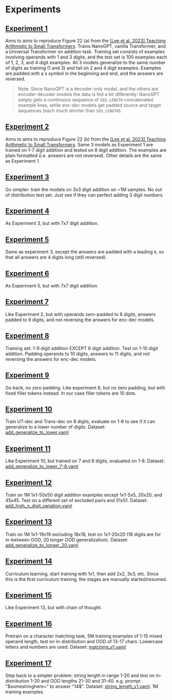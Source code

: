 # Experiments


## [Experiment 1](../arithmetic_lm/conf/experiment/1)

Aims to aims to reproduce Figure 22 (a) from the [[Lee et al. 2023] Teaching Arithmetic to Small Transformers](https://arxiv.org/abs/2307.03381). Trains NanoGPT, vanilla Transformer, and a Universal Transformer on addition task. Training set consists of examples involving operands with 1 and 3 digits, and the test set is 100 examples each of 1, 2, 3, and 4 digit examples. All 3 models generalize to the same number of digits as training (1 and 3) and fail on 2 and 4 digit examples. Examples are padded with a `$` symbol in the beginning and end, and the answers are reversed. 

> Note: Since NanoGPT is a decoder-only model, and the others are encoder-decoder models the data is fed a bit differently: NanoGPT simply gets a continuous sequence of `SEQ_LENGTH` concatenated example lines, while enc-dec models get padded source and target sequences (each much shorter than `SEQ_LENGTH`).


## [Experiment 2](../arithmetic_lm/conf/experiment/2)

Aims to aims to reproduce Figure 22 (b) from the [[Lee et al. 2023] Teaching Arithmetic to Small Transformers](https://arxiv.org/abs/2307.03381). Same 3 models as Experiment 1 are trained on 1-7 digit addition and tested on 8 digit addition. The examples are plain formatted (i.e. answers are not reversed). Other details are the same as Experiment 1.


## [Experiment 3](../arithmetic_lm/conf/experiment/3)

Go simpler: train the models on 3x3 digit addition on ~1M samples. No out of distribution test set. Just see if they can perfect adding 3 digit numbers.


## [Experiment 4](../arithmetic_lm/conf/experiment/4)

As Experiment 3, but with 7x7 digit addition.


## [Experiment 5](../arithmetic_lm/conf/experiment/5)

Same as experiment 3, except the answers are padded with a leading `0`, so that all answers are 4 digits long (still reversed).


## [Experiment 6](../arithmetic_lm/conf/experiment/6)

As Experiment 5, but with 7x7 digit addition.


## [Experiment 7](../arithmetic_lm/conf/experiment/7)

Like Experiment 2, but with operands zero-padded to 8 digits, answers padded to 9 digits, and not reversing the answers for enc-dec models.


## [Experiment 8](../arithmetic_lm/conf/experiment/8)

Training set: 1-9 digit addition EXCEPT 8 digit addition. Test on 1-10 digit addition. Padding operands to 10 digits, answers to 11 digits, and not reversing the answers for enc-dec models.


## [Experiment 9](../arithmetic_lm/conf/experiment/9)

Go back, no zero padding. Like experiment 8, but no zero padding, but with fixed filler tokens instead. In our case filler tokens are 10 dots.


## [Experiment 10](../arithmetic_lm/conf/experiment/10)

Train UT-dec and Trans-dec on 8 digits, evaluate on 1-8 to see if it can generalize to a lower number of digits. Dataset: [add_generalize_to_lower.yaml](../arithmetic_lm/conf/data/add_generalize_to_lower.yaml)


## [Experiment 11](../arithmetic_lm/conf/experiment/11)

Like Experiment 10, but trained on 7 and 8 digits, evaluated on 1-8. Dataset: [add_generalize_to_lower_7-8.yaml](../arithmetic_lm/conf/data/add_generalize_to_lower_7-8.yaml)


## [Experiment 12](../arithmetic_lm/conf/experiment/12)

Train on 1M 1x1-50x50 digit addition examples except 1x1-5x5, 20x20, and 45x45. Test on a different set of excluded pairs and 51x51. Dataset: [add_high_n_digit_variation.yaml](../arithmetic_lm/conf/data/add_high_n_digit_variation.yaml)


## [Experiment 13](../arithmetic_lm/conf/experiment/13)

Train on 1M 1x1-19x19 excluding 18x18, test on 1x1-20x20 (18 digits are for in-between OOD, 20 longer OOD generalization). Dataset: [add_generalize_to_longer_20.yaml](../arithmetic_lm/conf/data/add_generalize_to_longer_20.yaml)


## [Experiment 14](../arithmetic_lm/conf/experiment/14)

Curriculum learning, start training with 1x1, then add 2x2, 3x3, etc. Since this is the first curriculum training, the stages are manually started/resumed.


## [Experiment 15](../arithmetic_lm/conf/experiment/15)

Like Experiment 13, but with chain of thought.


## [Experiment 16](../arithmetic_lm/conf/experiment/16)

Pretrain on a character matching task, 5M training examples of 1-15 mixed operand length, test on in-distribution and OOD of 13-17 chars. Lowercase letters and numbers are used. Dataset: [matching_v1.yaml](../arithmetic_lm/conf/data/matching_v1.yaml)


## [Experiment 17](../arithmetic_lm/conf/experiment/17)

Step back to a simpler problem: string length in range 1-20 and test on in-distribution 1-20 and OOD lengths 21-30 and 31-40. e.g. prompt "$somestringhere=" to answer "14$". Dataset: [string_length_v1.yaml](../arithmetic_lm/conf/data/string_length_v1.yaml). 1M training examples.